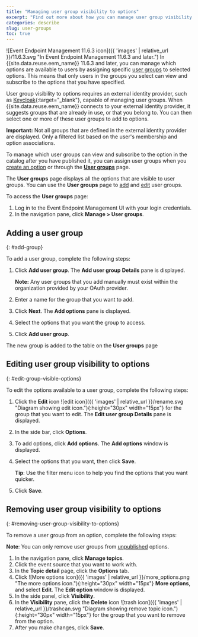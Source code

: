 ```yaml
---
title: "Managing user group visibility to options"
excerpt: "Find out more about how you can manage user group visibility to options."
categories: describe
slug: user-groups
toc: true
---
```


![Event Endpoint Management 11.6.3 icon]({{ 'images' | relative_url }}/11.6.3.svg "In Event Endpoint Management 11.6.3 and later.") In {{site.data.reuse.eem_name}} 11.6.3 and later, you can manage which options are available to users by assigning specific [user groups](../../about/key-concepts/#user-groups) to selected options. This means that only users in the groups you select can view and subscribe to the options that you have specified. 

User group visibility to options requires an external identity provider, such as [Keycloak](https://www.keycloak.org/){:target="_blank"}, capable of managing user groups. When {{site.data.reuse.eem_name}} connects to your external identity provider, it suggests groups that are already in use, or that you belong to. You can then select one or more of these user groups to add to options. 

**Important:** Not all groups that are defined in the external identity provider are displayed. Only a filtered list based on the user's membership and option associations.

To manage which user groups can view and subscribe to the option in the catalog after you have published it, you can assign user groups when you [create an option](../../describe/managing-options/#create-option) or through the [**User groups**](#add-group) page.

The **User groups** page displays all the options that are visible to user groups. You can use the **User groups** page to [add](#add-group) and [edit](#edit-group-visible-options) user groups.

To access the **User groups** page:

1. Log in to the Event Endpoint Management UI with your login credentials.
1. In the navigation pane, click **Manage > User groups**.

## Adding a user group
{: #add-group}

To add a user group, complete the following steps:

1. Click **Add user group**. The **Add user group** **Details** pane is displayed.   

   **Note:** Any user groups that you add manually must exist within the organization provided by your OAuth provider.
1. Enter a name for the group that you want to add.
1. Click **Next**. The **Add options** pane is displayed.
1. Select the options that you want the group to access. 
1. Click **Add user group**. 

The new group is added to the table on the **User groups** page

## Editing user group visibility to options
{: #edit-group-visible-options}

To edit the options available to a user group, complete the following steps:

1. Click the **Edit** icon ![edit icon]({{ 'images' | relative_url }}/rename.svg "Diagram showing edit icon."){:height="30px" width="15px"} for the group that you want to edit. The **Edit user group Details** pane is displayed.
1. In the side bar, click **Options**.
1. To add options, click **Add options**. The **Add options** window is displayed.
1. Select the options that you want, then click **Save**.   

   **Tip**: Use the filter menu icon to help you find the options that you want quicker.
1. Click **Save**. 

## Removing user group visibility to options
{: #removing-user-group-visibility-to-options}

To remove a user group from an option, complete the following steps:

**Note**: You can only remove user groups from [unpublished](../../describe/managing-options/#option-lifecycle-states) options.

1. In the navigation pane, click **Manage topics**.
1. Click the event source that you want to work with. 
1. In the **Topic detail** page, click the **Options** tab.
1. Click ![More options icon]({{ 'images' | relative_url }}/more_options.png "The more options icon."){:height="30px" width="15px"} **More options**, and select **Edit**. The **Edit option** window is displayed. 
1. In the side panel, click **Visibility**.
1. In the **Visibility** pane, click the **Delete** icon ![trash icon]({{ 'images' | relative_url }}/trashcan.svg "Diagram showing remove topic icon."){:height="30px" width="15px"} for the group that you want to remove from the option.
1. After you make changes, click **Save**.
